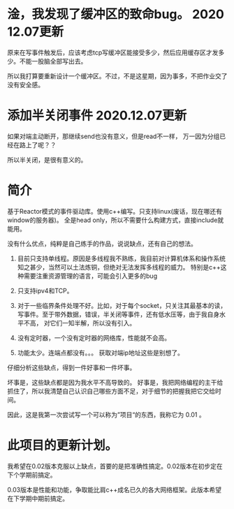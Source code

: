 淦，我发现了缓冲区的致命bug。 2020 12.07更新
==================

原来在写事件触发后，应该考虑tcp写缓冲区能接受多少，然后应用缓存区才发多少。不能一股脑全部写出去。

所以我打算要重新设计一个缓冲区。不过，不是这星期，因为事多，不把作业交了没有安全感。


添加半关闭事件           2020.12.07更新
=============================================
如果对端主动断开，那继续send也没有意义，但是read不一样， 万一因为分组已经在路上了呢？？

所以半关闭，是很有意义的。


简介
====================================================

基于Reactor模式的事件驱动库。使用c++编写。只支持linux(废话，现在哪还有window的服务器)。 全是head only，所以不需要什么构建方式，直接include就能用。

没有什么优点，纯粹是自己练手的作品，说说缺点，还有自己的想法。

1. 目前只支持单线程。原因是多线程我不熟练，我目前对计算机体系和操作系统知之甚少，当然可以土法炼铜，但绝对无法发挥多线程的威力。
特别是c++这种需要注重资源管理的语言，可能会引入更多的bug

2. 只支持ipv4和TCP。

3. 对于一些临界条件处理不好。比如，对于每个socket，只关注其最基本的读，写事件。至于带外数据，错误，半关闭等事件，还有低水压等，由于我自身水平不高，
对它们一知半解，所以没有引入。

4. 没有定时器，一个没有定时器的网络库，性能就不会高。

5. 功能太少。连端点都没有。。。 获取对端ip地址这些是别想了。

仔细分析这些缺点，得到一件好事和一件坏事。

坏事是，这些缺点都是因为我水平不高导致的。 好事是，我把网络编程的主干给抓住了，所以我清楚自己认识自己哪些方面不足，对于细节的把握我把它交给时间。

因此，这是我第一次尝试写一个可以称为”项目“的东西，我称它为 0.01 。

此项目的更新计划。
============

我希望在0.02版本克服以上缺点，首要的是把准确性搞定。0.02版本在初步定在下个学期前搞定。

0.03版本是性能和功能，争取能比肩c++成名已久的各大网络框架。此版本希望在下学期中期前搞定。



